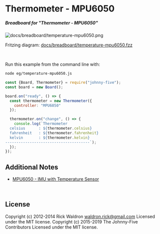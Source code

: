 <!--remove-start-->

# Thermometer - MPU6050

<!--remove-end-->






##### Breadboard for "Thermometer - MPU6050"



![docs/breadboard/temperature-mpu6050.png](breadboard/temperature-mpu6050.png)<br>

Fritzing diagram: [docs/breadboard/temperature-mpu6050.fzz](breadboard/temperature-mpu6050.fzz)

&nbsp;




Run this example from the command line with:
```bash
node eg/temperature-mpu6050.js
```


```javascript
const {Board, Thermometer} = require("johnny-five");
const board = new Board();

board.on("ready", () => {
  const thermometer = new Thermometer({
    controller: "MPU6050"
  });

  thermometer.on("change", () => {
    console.log(`Thermometer
  celsius      : ${thermometer.celsius}
  fahrenheit   : ${thermometer.fahrenheit}
  kelvin       : ${thermometer.kelvin}
--------------------------------------`);
  });
});


```








## Additional Notes
- [MPU6050 - IMU with Temperature Sensor](http://www.invensense.com/products/motion-tracking/6-axis/mpu-6050/)

&nbsp;

<!--remove-start-->

## License
Copyright (c) 2012-2014 Rick Waldron <waldron.rick@gmail.com>
Licensed under the MIT license.
Copyright (c) 2015-2019 The Johnny-Five Contributors
Licensed under the MIT license.

<!--remove-end-->
